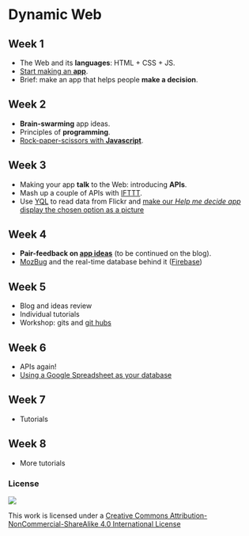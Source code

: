 # Dynamic Web


## Week 1

* The Web and its **languages**: HTML + CSS + JS.
* [Start making an **app**](http://codepen.io/baddeo/pen/KnxEF).
* Brief: make an app that helps people **make a decision**.


## Week 2

* **Brain-swarming** app ideas.
* Principles of **programming**. 
* [Rock-paper-scissors with **Javascript**](http://codepen.io/baddeo/debug/hcwCv).


## Week 3

* Making your app **talk** to the Web: introducing **APIs**.
* Mash up a couple of APIs with [IFTTT](https://ifttt.com/).
* Use [YQL](https://developer.yahoo.com/yql) to read data from Flickr and [make our *Help me decide app* display the chosen option as a picture](http://codepen.io/baddeo/pen/cbxft)


## Week 4

* **Pair-feedback on [app ideas](http://bit.ly/web14203-app-ideas)** (to be continued on the blog).
* [MozBug](mzl.la/mozbug) and the real-time database behind it ([Firebase](http://firebase.com))


## Week 5

* Blog and ideas review
* Individual tutorials 
* Workshop: gits and [git hubs](https://github.com/)


## Week 6

* APIs again!
* [Using a Google Spreadsheet as your database](https://github.com/matteomenapace/rave-WEB14203/tree/master/spreadsheet-api-tutorial) 

## Week 7

* Tutorials

## Week 8

* More tutorials



### License

[![](https://i.creativecommons.org/l/by-nc-sa/4.0/88x31.png)](http://creativecommons.org/licenses/by-nc-sa/4.0)

This work is licensed under a [Creative Commons Attribution-NonCommercial-ShareAlike 4.0 International License ](http://creativecommons.org/licenses/by-nc-sa/4.0)




